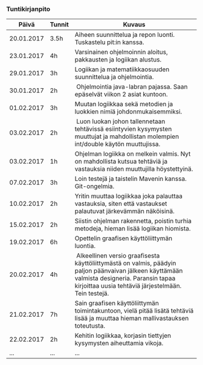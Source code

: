 ### Tuntikirjanpito
Päivä | Tunnit | Kuvaus
--------------- | ----- | ------
20.01.2017 | 3.5h | Aiheen suunnittelua ja repon luonti. Tuskastelu pit:in kanssa.
23.01.2017 | 4h | Varsinainen ohjelmoinnin aloitus, pakkausten ja logiikan alustus.
29.01.2017 | 3h | Logiikan ja matematiikkaosuuden suunnittelua ja ohjelmointia.
30.01.2017 | 2h | Ohjelmointia java-labran pajassa. Saan epäselvät viikon 2 asiat kuntoon.
01.02.2017 | 3h | Muutan logiikkaa sekä metodien ja luokkien nimiä johdonmukaisemmiksi.
03.02.2017 | 2h | Luon luokan johon tallennetaan tehtävissä esiintyvien kysymysten muuttujat ja mahdollistan molempien int/double käytön muuttujissa. 
03.02.2017 | 1h | Ohjelman logiikka on melkein valmis. Nyt on mahdollista kutsua tehtäviä ja vastauksia niiden muuttujilla höystettyinä.
07.02.2017 | 3h | Loin testejä ja taistelin Mavenin kanssa. Git-ongelmia.
10.02.2017 | 2h | Yritin muuttaa logiikkaa joka palauttaa vastauksia, siten että vastaukset palautuvat järkevämmän näköisinä.
15.02.2017 | 2h | Siistin ohjelman rakennetta, poistin turhia metodeja, hieman lisää logiikan hiomista.
19.02.2017 | 6h | Opettelin graafisen käyttöliittymän luontia.
20.02.2017 | 4h | Alkeellinen versio graafisesta käyttöliittymästä on valmis, päädyin paljon päänvaivan jälkeen käyttämään valmista designeria. Paransin tapaa kirjoittaa uusia tehtäviä järjestelmään. Tein testejä.
21.02.2017 | 7h | Sain graafisen käyttöliittymän toimintakuntoon, vielä pitää lisätä tehtäviä lisää ja muuttaa hieman mallivastauksen toteutusta.
22.02.2017 | 2h | Kehitin logiikkaa, korjasin tiettyjen kysymysten aiheuttamia vikoja.
... | ... | ...

